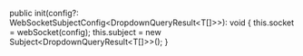   public init(config?: WebSocketSubjectConfig<DropdownQueryResult<T[]>>): void {
    this.socket = webSocket<any>(config);
    this.subject = new Subject<DropdownQueryResult<T[]>>();
  }
